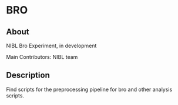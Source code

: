 # BRO

## About  
NIBL Bro Experiment, in development  

Main Contributors: NIBL team  

## Description  
Find scripts for the preprocessing pipeline for bro and other analysis scripts.

